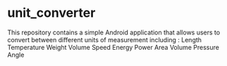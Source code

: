 # unit_converter
This repository contains a simple Android application that allows users to convert between different units of measurement including : 
Length
Temperature
Weight
Volume
Speed
Energy 
Power
Area
Volume
Pressure 
Angle
